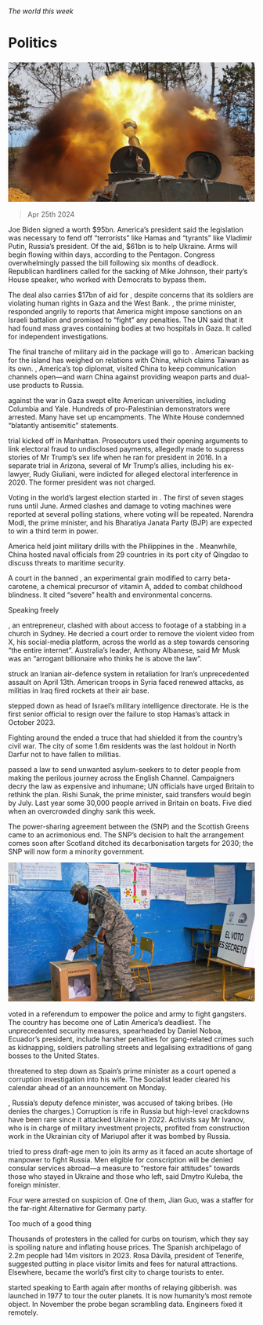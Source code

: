 ###### The world this week

# Politics 

#####  

![image](images/20240427_WWP001.jpg) 

> Apr 25th 2024 

Joe Biden signed a worth $95bn. America’s president said the legislation was necessary to fend off “terrorists” like Hamas and “tyrants” like Vladimir Putin, Russia’s president. Of the aid, $61bn is to help Ukraine. Arms will begin flowing within days, according to the Pentagon. Congress overwhelmingly passed the bill following six months of deadlock. Republican hardliners called for the sacking of Mike Johnson, their party’s House speaker, who worked with Democrats to bypass them.

The deal also carries $17bn of aid for , despite concerns that its soldiers are violating human rights in Gaza and the West Bank. , the prime minister, responded angrily to reports that America might impose sanctions on an Israeli battalion and promised to “fight” any penalties. The UN said that it had found mass graves containing bodies at two hospitals in Gaza. It called for independent investigations.

The final tranche of military aid in the package will go to . American backing for the island has weighed on relations with China, which claims Taiwan as its own. , America’s top diplomat, visited China to keep communication channels open—and warn China against providing weapon parts and dual-use products to Russia.

 against the war in Gaza swept elite American universities, including Columbia and Yale. Hundreds of pro-Palestinian demonstrators were arrested. Many have set up encampments. The White House condemned “blatantly antisemitic” statements.

trial kicked off in Manhattan. Prosecutors used their opening arguments to link electoral fraud to undisclosed payments, allegedly made to suppress stories of Mr Trump’s sex life when he ran for president in 2016. In a separate trial in Arizona, several of Mr Trump’s allies, including his ex-lawyer, Rudy Giuliani, were indicted for alleged electoral interference in 2020. The former president was not charged.

Voting in the world’s largest election started in . The first of seven stages runs until June. Armed clashes and damage to voting machines were reported at several polling stations, where voting will be repeated. Narendra Modi, the prime minister, and his Bharatiya Janata Party (BJP) are expected to win a third term in power.

America held joint military drills with the Philippines in the . Meanwhile, China hosted naval officials from 29 countries in its port city of Qingdao to discuss threats to maritime security.

A court in the  banned , an experimental grain modified to carry beta-carotene, a chemical precursor of vitamin A, added to combat childhood blindness. It cited “severe” health and environmental concerns.

Speaking freely

, an entrepreneur, clashed with  about access to footage of a stabbing in a church in Sydney. He decried a court order to remove the violent video from X, his social-media platform, across the world as a step towards censoring “the entire internet”. Australia’s leader, Anthony Albanese, said Mr Musk was an “arrogant billionaire who thinks he is above the law”. 

 struck an Iranian air-defence system in retaliation for Iran’s unprecedented assault on April 13th. American troops in Syria faced renewed attacks, as militias in Iraq fired rockets at their air base. 

 stepped down as head of Israel’s military intelligence directorate. He is the first senior official to resign over the failure to stop Hamas’s attack in October 2023.

Fighting around the  ended a truce that had shielded it from the country’s civil war. The city of some 1.6m residents was the last holdout in North Darfur not to have fallen to militias. 

 passed a law to send unwanted asylum-seekers to  to deter people from making the perilous journey across the English Channel. Campaigners decry the law as expensive and inhumane; UN officials have urged Britain to rethink the plan. Rishi Sunak, the prime minister, said transfers would begin by July. Last year some 30,000 people arrived in Britain on boats. Five died when an overcrowded dinghy sank this week.

The power-sharing agreement between the  (SNP) and the Scottish Greens came to an acrimonious end. The SNP’s decision to halt the arrangement comes soon after Scotland ditched its decarbonisation targets for 2030; the SNP will now form a minority government.

![image](images/20240427_WWP002.jpg) 


 voted in a referendum to empower the police and army to fight gangsters. The country has become one of Latin America’s deadliest. The unprecedented security measures, spearheaded by Daniel Noboa, Ecuador’s president, include harsher penalties for gang-related crimes such as kidnapping, soldiers patrolling streets and legalising extraditions of gang bosses to the United States.

 threatened to step down as Spain’s prime minister as a court opened a corruption investigation into his wife. The Socialist leader cleared his calendar ahead of an announcement on Monday.

, Russia’s deputy defence minister, was accused of taking bribes. (He denies the charges.) Corruption is rife in Russia but high-level crackdowns have been rare since it attacked Ukraine in 2022. Activists say Mr Ivanov, who is in charge of military investment projects, profited from construction work in the Ukrainian city of Mariupol after it was bombed by Russia.

 tried to press draft-age men to join its army as it faced an acute shortage of manpower to fight Russia. Men eligible for conscription will be denied consular services abroad—a measure to “restore fair attitudes” towards those who stayed in Ukraine and those who left, said Dmytro Kuleba, the foreign minister. 

Four  were arrested on suspicion of. One of them, Jian Guo, was a staffer for the far-right Alternative for Germany party. 

Too much of a good thing

Thousands of protesters in the  called for curbs on tourism, which they say is spoiling nature and inflating house prices. The Spanish archipelago of 2.2m people had 14m visitors in 2023. Rosa Dávila, president of Tenerife, suggested putting in place visitor limits and fees for natural attractions. Elsewhere,  became the world’s first city to charge tourists to enter.

 started speaking to Earth again after months of relaying gibberish.  was launched in 1977 to tour the outer planets. It is now humanity’s most remote object. In November the probe began scrambling data. Engineers fixed it remotely. 

